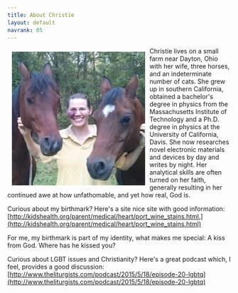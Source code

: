 ```yaml
---
title: About Christie
layout: default
navrank: 05
---
```

<img style="margin: 10px; float: left;" alt="Me with Curly and Biting." src="../images/me_curly_biting.jpg" width="300px" height="300px"/>


Christie lives on a small farm near Dayton, Ohio with her wife, three horses, and an indeterminate number of cats.   She grew up in southern California, obtained a bachelor's degree in physics from the Massachusetts Institute of Technology and a Ph.D. degree in physics at the University of California, Davis.  She now researches novel electronic materials and devices by day and writes by night.  Her analytical skills are often turned on her faith, generally resulting in her continued awe at how unfathomable, and yet how real, God is.

Curious about my birthmark?  Here's a site nice site with good information:  [http://kidshealth.org/parent/medical/heart/port_wine_stains.html.](http://kidshealth.org/parent/medical/heart/port_wine_stains.html)  

For me, my birthmark is part of my identity, what makes me special:  A kiss from God.  Where has he kissed you?

Curious about LGBT issues and Christianity?  Here's a great podcast which, I feel, provides a good discussion:
[http://www.theliturgists.com/podcast/2015/5/18/episode-20-lgbtq](http://www.theliturgists.com/podcast/2015/5/18/episode-20-lgbtq)

